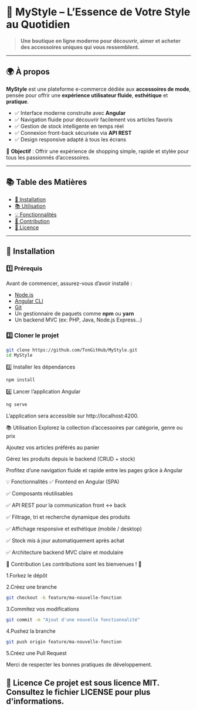 # 💼 MyStyle – L’Essence de Votre Style au Quotidien

> **Une boutique en ligne moderne pour découvrir, aimer et acheter des accessoires uniques qui vous ressemblent.**

---

## 🌍 À propos

**MyStyle** est une plateforme e-commerce dédiée aux **accessoires de mode**, pensée pour offrir une **expérience utilisateur fluide**, **esthétique** et **pratique**.

- ✅ Interface moderne construite avec **Angular**
- ✅ Navigation fluide pour découvrir facilement vos articles favoris
- ✅ Gestion de stock intelligente en temps réel
- ✅ Connexion front-back sécurisée via **API REST**
- ✅ Design responsive adapté à tous les écrans

🎯 **Objectif** : Offrir une expérience de shopping simple, rapide et stylée pour tous les passionnés d’accessoires.

---

## 📚 Table des Matières

- [🚀 Installation](#-installation)  
- [📚 Utilisation](#-utilisation)  
- [💡 Fonctionnalités](#-fonctionnalités)  
- [🤝 Contribution](#-contribution)  
- [📄 Licence](#-licence)  

---

## 🚀 Installation

### 1️⃣ Prérequis

Avant de commencer, assurez-vous d’avoir installé :

- [Node.js](https://nodejs.org/)
- [Angular CLI](https://angular.io/cli)
- [Git](https://git-scm.com/)
- Un gestionnaire de paquets comme **npm** ou **yarn**
- Un backend MVC (ex: PHP, Java, Node.js Express...)

### 2️⃣ Cloner le projet

```bash
git clone https://github.com/TonGitHub/MyStyle.git
cd MyStyle
```
3️⃣ Installer les dépendances
```bash
npm install
```
4️⃣ Lancer l’application Angular
```bash
ng serve
```
L’application sera accessible sur http://localhost:4200.

📚 Utilisation
Explorez la collection d’accessoires par catégorie, genre ou prix

Ajoutez vos articles préférés au panier

Gérez les produits depuis le backend (CRUD + stock)

Profitez d’une navigation fluide et rapide entre les pages grâce à Angular

💡 Fonctionnalités
✅ Frontend en Angular (SPA)

✅ Composants réutilisables

✅ API REST pour la communication front ↔ back

✅ Filtrage, tri et recherche dynamique des produits

✅ Affichage responsive et esthétique (mobile / desktop)

✅ Stock mis à jour automatiquement après achat

✅ Architecture backend MVC claire et modulaire

🤝 Contribution
Les contributions sont les bienvenues ! 🙌

1.Forkez le dépôt

2.Créez une branche

```bash
git checkout -b feature/ma-nouvelle-fonction
```
3.Commitez vos modifications

```bash
git commit -m "Ajout d'une nouvelle fonctionnalité"
```
4.Pushez la branche

```bash
git push origin feature/ma-nouvelle-fonction
```
5.Créez une Pull Request

Merci de respecter les bonnes pratiques de développement.

📄 Licence
Ce projet est sous licence MIT. Consultez le fichier LICENSE pour plus d'informations.
---

